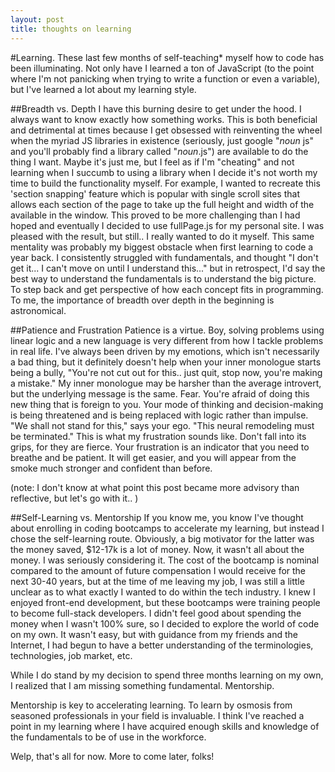 ```yaml
---
layout: post
title: thoughts on learning
---
```


#Learning. 
These last few months of self-teaching* myself how to code has been illuminating. Not only have I learned a ton of JavaScript (to the point where I'm not panicking when trying to write a function or even a variable), but I've learned a lot about my learning style.

##Breadth vs. Depth
I have this burning desire to get under the hood. I always want to know exactly how something works. This is both beneficial and detrimental at times because I get obsessed with reinventing the wheel when the myriad JS libraries in existence (seriously, just google "*noun* js" and you'll probably find a library called "*noun*.js") are available to do the thing I want. Maybe it's just me, but I feel as if I'm "cheating" and not learning when I succumb to using a library when I decide it's not worth my time to build the functionality myself. For example, I wanted to recreate this 'section snapping' feature which is popular with single scroll sites that allows each section of the page to take up the full height and width of the available in the window. This proved to be more challenging than I had hoped and eventually I decided to use fullPage.js for my personal site. I was pleased with the result, but still.. I really wanted to do it myself. This same mentality was probably my biggest obstacle when first learning to code a year back. I consistently struggled with fundamentals, and thought "I don't get it... I can't move on until I understand this..." but in retrospect, I'd say the best way to understand the fundamentals is to understand the big picture. To step back and get perspective of how each concept fits in programming. To me, the importance of breadth over depth in the beginning is astronomical.  

##Patience and Frustration
Patience is a virtue. Boy, solving problems using linear logic and a new language is very different from how I tackle problems in real life. I've always been driven by my emotions, which isn't necessarily a bad thing, but it definitely doesn't help when your inner monologue starts being a bully, "You're not cut out for this.. just quit, stop now, you're making a mistake." My inner monologue may be harsher than the average introvert, but the underlying message is the same. Fear. You're afraid of doing this new thing that is foreign to you. Your mode of thinking and decision-making is being threatened and is being replaced with logic rather than impulse. "We shall not stand for this," says your ego. "This neural remodeling must be terminated." This is what my frustration sounds like. Don't fall into its grips, for they are fierce. Your frustration is an indicator that you need to breathe and be patient. It will get easier, and you will appear from the smoke much stronger and confident than before.

(note: I don't know at what point this post became more advisory than reflective, but let's go with it.. )

##Self-Learning vs. Mentorship 
If you know me, you know I've thought about enrolling in coding bootcamps to accelerate my learning, but instead I chose the self-learning route. Obviously, a big motivator for the latter was the money saved, $12-17k is a lot of money. Now, it wasn't all about the money. I was seriously considering it. The cost of the bootcamp is nominal compared to the amount of future compensation I would receive for the next 30-40 years, but at the time of me leaving my job, I was still a little unclear as to what exactly I wanted to do within the tech industry. I knew I enjoyed front-end development, but these bootcamps were training people to become full-stack developers. I didn't feel good about spending the money when I wasn't 100% sure, so I decided to explore the world of code on my own. It wasn't easy, but with guidance from my friends and the Internet, I had begun to have a better understanding of the terminologies, technologies, job market, etc. 

While I do stand by my decision to spend three months learning on my own, I realized that I am missing something fundamental. Mentorship.

Mentorship is key to accelerating learning. To learn by osmosis from seasoned professionals in your field is invaluable. I think I've reached a point in my learning where I have acquired enough skills and knowledge of the fundamentals to be of use in the workforce. 


Welp, that's all for now. More to come later, folks!
